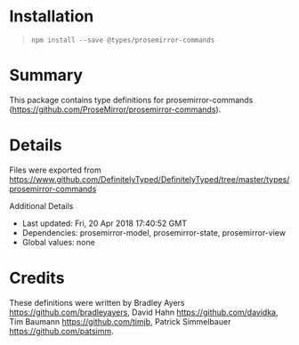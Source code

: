 # Installation
> `npm install --save @types/prosemirror-commands`

# Summary
This package contains type definitions for prosemirror-commands (https://github.com/ProseMirror/prosemirror-commands).

# Details
Files were exported from https://www.github.com/DefinitelyTyped/DefinitelyTyped/tree/master/types/prosemirror-commands

Additional Details
 * Last updated: Fri, 20 Apr 2018 17:40:52 GMT
 * Dependencies: prosemirror-model, prosemirror-state, prosemirror-view
 * Global values: none

# Credits
These definitions were written by Bradley Ayers <https://github.com/bradleyayers>, David Hahn <https://github.com/davidka>, Tim Baumann <https://github.com/timjb>, Patrick Simmelbauer <https://github.com/patsimm>.
